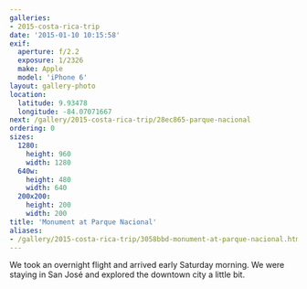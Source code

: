 ```yaml
---
galleries:
- 2015-costa-rica-trip
date: '2015-01-10 10:15:58'
exif:
  aperture: f/2.2
  exposure: 1/2326
  make: Apple
  model: 'iPhone 6'
layout: gallery-photo
location:
  latitude: 9.93478
  longitude: -84.07071667
next: /gallery/2015-costa-rica-trip/28ec865-parque-nacional
ordering: 0
sizes:
  1280:
    height: 960
    width: 1280
  640w:
    height: 480
    width: 640
  200x200:
    height: 200
    width: 200
title: 'Monument at Parque Nacional'
aliases:
- /gallery/2015-costa-rica-trip/3058bbd-monument-at-parque-nacional.html
---
```


We took an overnight flight and arrived early Saturday morning. We were staying in San José and explored the downtown city a little bit.
